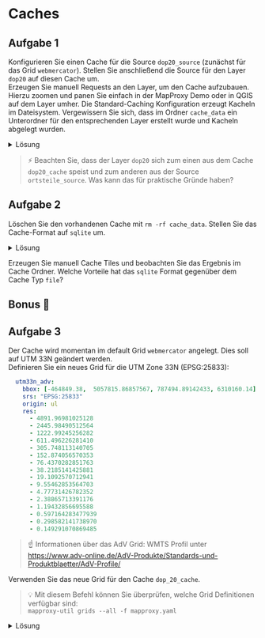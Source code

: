 # Caches

## Aufgabe 1
Konfigurieren Sie einen Cache für die Source `dop20_source` (zunächst für das Grid `webmercator`). Stellen Sie anschließend die Source für den Layer `dop20` auf diesen Cache um.  
Erzeugen Sie manuell Requests an den Layer, um den Cache aufzubauen. Hierzu zoomen und panen Sie einfach in der MapProxy Demo oder in QGIS auf dem Layer umher. Die Standard-Caching Konfiguration erzeugt Kacheln im Dateisystem. Vergewissern Sie sich, dass im Ordner `cache_data` ein Unterordner für den entsprechenden Layer erstellt wurde und Kacheln abgelegt wurden.

<details><summary>Lösung</summary>
<p>

```yaml
layers:
  - name: dop20
    title: DOP20 Berlin 2022
    sources: [dop20_cache, ortsteile_source]

caches:
  dop20_cache:
    grids: [webmercator]
    sources: [dop20_source]
```
</p>
</details>

> ⚡️
> Beachten Sie, dass der Layer `dop20` sich zum einen aus dem Cache `dop20_cache` speist und zum anderen aus der Source `ortsteile_source`. Was kann das für praktische Gründe haben? 

## Aufgabe 2
Löschen Sie den vorhandenen Cache mit `rm -rf cache_data`. Stellen Sie das Cache-Format auf `sqlite` um.

<details><summary>Lösung</summary>
<p>

```yaml
caches:
  dop20_cache:
    grids: [webmercator]
    sources: [dop20_source]
    cache:
      type: sqlite
```
</p>
</details>

Erzeugen Sie manuell Cache Tiles und beobachten Sie das Ergebnis im Cache Ordner. Welche Vorteile hat das `sqlite` Format gegenüber dem Cache Typ `file`?

## Bonus 🎁

## Aufgabe 3
Der Cache wird momentan im default Grid `webmercator` angelegt. Dies soll auf UTM 33N geändert werden.  
Definieren Sie ein neues Grid für die UTM Zone 33N (EPSG:25833):  

```yaml
  utm33n_adv:
    bbox: [-464849.38,  5057815.86857567, 787494.89142433, 6310160.14]
    srs: "EPSG:25833"
    origin: ul
    res:
      - 4891.96981025128
      - 2445.98490512564
      - 1222.99245256282
      - 611.496226281410
      - 305.748113140705
      - 152.874056570353
      - 76.4370282851763
      - 38.2185141425881
      - 19.1092570712941
      - 9.55462853564703
      - 4.77731426782352
      - 2.38865713391176
      - 1.19432856695588
      - 0.597164283477939
      - 0.298582141738970
      - 0.149291070869485
```

> ☝ Informationen über das AdV Grid: WMTS Profil unter https://www.adv-online.de/AdV-Produkte/Standards-und-Produktblaetter/AdV-Profile/

Verwenden Sie das neue Grid für den Cache `dop_20_cache`.

> 💡 Mit diesem Befehl können Sie überprüfen, welche Grid Definitionen verfügbar sind:  
> `mapproxy-util grids --all -f mapproxy.yaml`  

<details><summary>Lösung</summary>
<p>

```yaml
caches:
  dop20_cache:
    grids: [utm33n_adv]
    sources: [dop20_source]
    cache:
      type: sqlite
```
</p>
</details>

